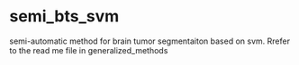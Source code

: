 semi_bts_svm
============

semi-automatic method for brain tumor segmentaiton based on svm. Rrefer to the read me file in generalized_methods
